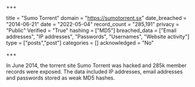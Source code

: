 +++

title = "Sumo Torrent"
domain = "https://sumotorrent.sx"
date_breached = "2014-06-21"
date = "2022-05-04"
record_count = "285,191"
privacy = "Public"
Verified = "True"
hashing = ["MD5"]
breached_data = ["Email addresses", "IP addresses", "Passwords", "Usernames", "Website activity"]
type = ["posts","post"]
categories = []
acknowledged = "No"


+++


In June 2014, the torrent site Sumo Torrent was hacked and 285k member records were exposed. The data included IP addresses, email addresses and passwords stored as weak MD5 hashes.

